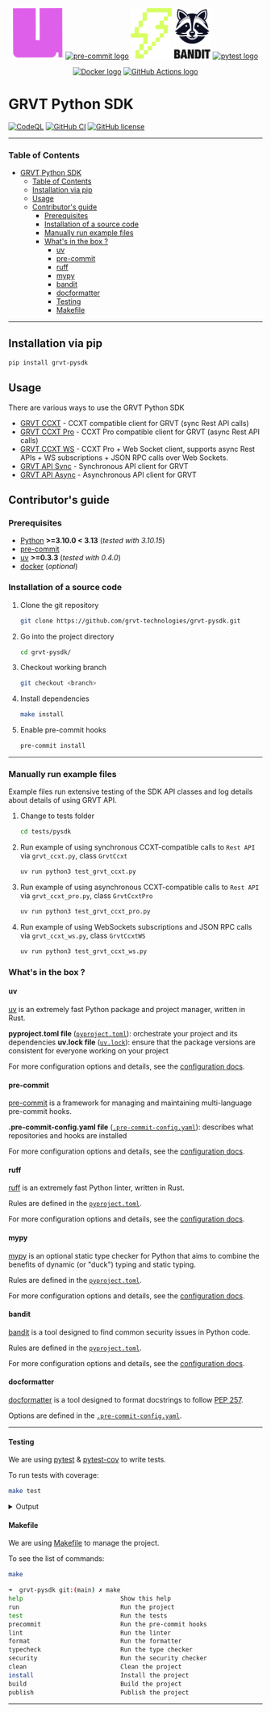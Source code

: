 <p align="center">
  <a href="https://github.com/astral-sh/uv" target="blank"><img src="https://github.com/astral-sh/uv/blob/8674968a17e5f2ee0dda01d17aaf609f162939ca/docs/assets/logo-letter.svg" height="100" alt="uv logo" /></a>
  <a href="https://pre-commit.com/" target="blank"><img src="https://pre-commit.com/logo.svg" height="100" alt="pre-commit logo" /></a>
  <a href="https://github.com/astral-sh/ruff" target="blank"><img src="https://raw.githubusercontent.com/astral-sh/ruff/8c20f14e62ddaf7b6d62674f300f5d19cbdc5acb/docs/assets/bolt.svg" height="100" alt="ruff logo" style="background-color: #ef5552" /></a>
  <a href="https://bandit.readthedocs.io/" target="blank"><img src="https://raw.githubusercontent.com/pycqa/bandit/main/logo/logo.svg" height="100" alt="bandit logo" /></a>
  <a href="https://docs.pytest.org/" target="blank"><img src="https://raw.githubusercontent.com/pytest-dev/pytest/main/doc/en/img/pytest_logo_curves.svg" height="100" alt="pytest logo" /></a>
</p>

<p align="center">
  <a href="https://docs.docker.com/" target="blank"><img src="https://www.docker.com/wp-content/uploads/2022/03/Moby-logo.png" height="60" alt="Docker logo" /></a>
  <a href="https://github.com/features/actions" target="blank"><img src="https://avatars.githubusercontent.com/u/44036562" height="60" alt="GitHub Actions logo" /></a>
</p>

# GRVT Python SDK

[![CodeQL](https://github.com/smarlhens/python-boilerplate/workflows/codeql/badge.svg)](https://github.com/smarlhens/python-boilerplate/actions/workflows/codeql.yml)
[![GitHub CI](https://github.com/smarlhens/python-boilerplate/workflows/ci/badge.svg)](https://github.com/smarlhens/python-boilerplate/actions/workflows/ci.yml)
[![GitHub license](https://img.shields.io/github/license/smarlhens/python-boilerplate)](https://github.com/smarlhens/python-boilerplate)

---

### Table of Contents

- [GRVT Python SDK](#grvt-python-sdk)
    - [Table of Contents](#table-of-contents)
  - [Installation via pip](#installation-via-pip)
  - [Usage](#usage)
  - [Contributor's guide](#contributors-guide)
    - [Prerequisites](#prerequisites)
    - [Installation of a source code](#installation-of-a-source-code)
    - [Manually run example files](#manually-run-example-files)
    - [What's in the box ?](#whats-in-the-box-)
      - [uv](#uv)
      - [pre-commit](#pre-commit)
      - [ruff](#ruff)
      - [mypy](#mypy)
      - [bandit](#bandit)
      - [docformatter](#docformatter)
      - [Testing](#testing)
      - [Makefile](#makefile)

---

## Installation via pip

```bash
pip install grvt-pysdk
```

## Usage

There are various ways to use the GRVT Python SDK

- [GRVT CCXT](https://github.com/gravity-technologies/grvt-pysdk/blob/main/tests/pysdk/test_grvt_ccxt.py) - CCXT compatible client for GRVT (sync Rest API calls)
- [GRVT CCXT Pro](https://github.com/gravity-technologies/grvt-pysdk/blob/main/tests/pysdk/test_grvt_ccxt_pro.py) - CCXT Pro compatible client for GRVT (async Rest API calls)
- [GRVT CCXT WS](https://github.com/gravity-technologies/grvt-pysdk/blob/main/tests/pysdk/test_grvt_ccxt_ws.py) - CCXT Pro + Web Socket client, supports async Rest APIs + WS subscriptions + JSON RPC calls over Web Sockets.
- [GRVT API Sync](https://github.com/gravity-technologies/grvt-pysdk/blob/main/tests/pysdk/test_grvt_raw_sync.py) - Synchronous API client for GRVT
- [GRVT API Async](https://github.com/gravity-technologies/grvt-pysdk/blob/main/tests/pysdk/test_grvt_raw_async.py) - Asynchronous API client for GRVT

## Contributor's guide

### Prerequisites

- [Python](https://www.python.org/downloads/) **>=3.10.0 < 3.13** (_tested with 3.10.15_)
- [pre-commit](https://pre-commit.com/#install)
- [uv](https://docs.astral.sh/uv/getting-started/installation/) **>=0.3.3** (_tested with 0.4.0_)
- [docker](https://docs.docker.com/get-docker/) (_optional_)

### Installation of a source code

1. Clone the git repository

   ```bash
   git clone https://github.com/grvt-technologies/grvt-pysdk.git
   ```

2. Go into the project directory

   ```bash
   cd grvt-pysdk/
   ```

3. Checkout working branch

   ```bash
   git checkout <branch>
   ```

4. Install dependencies

   ```bash
   make install
   ```

5. Enable pre-commit hooks

   ```bash
   pre-commit install
   ```

---

### Manually run example files

Example files run extensive testing of the SDK API classes and log details about details of using GRVT API.

1. Change to tests folder

   ```bash
   cd tests/pysdk
   ```

2. Run example of using synchronous CCXT-compatible calls to `Rest API` via `grvt_ccxt.py`, class `GrvtCcxt`

   ```bash
   uv run python3 test_grvt_ccxt.py
   ```

3. Run example of using asynchronous CCXT-compatible calls to `Rest API` via `grvt_ccxt_pro.py`, class `GrvtCcxtPro`

   ```bash
   uv run python3 test_grvt_ccxt_pro.py
   ```

4. Run example of using WebSockets subscriptions and JSON RPC calls via `grvt_ccxt_ws.py`, class `GrvtCcxtWS`

   ```bash
   uv run python3 test_grvt_ccxt_ws.py
   ```

### What's in the box ?

#### uv

[uv](https://github.com/astral-sh/uv) is an extremely fast Python package and project manager, written in Rust.

**pyproject.toml file** ([`pyproject.toml`](pyproject.toml)): orchestrate your project and its dependencies
**uv.lock file** ([`uv.lock`](uv.lock)): ensure that the package versions are consistent for everyone
working on your project

For more configuration options and details, see the [configuration docs](https://docs.astral.sh/uv/).

#### pre-commit

[pre-commit](https://pre-commit.com/) is a framework for managing and maintaining multi-language pre-commit hooks.

**.pre-commit-config.yaml file** ([`.pre-commit-config.yaml`](.pre-commit-config.yaml)): describes what repositories and
hooks are installed

For more configuration options and details, see the [configuration docs](https://pre-commit.com/).

#### ruff

[ruff](https://github.com/astral-sh/ruff) is an extremely fast Python linter, written in Rust.

Rules are defined in the [`pyproject.toml`](pyproject.toml).

For more configuration options and details, see the [configuration docs](https://github.com/astral-sh/ruff#configuration).

#### mypy

[mypy](http://mypy-lang.org/) is an optional static type checker for Python that aims to combine the benefits of
dynamic (or "duck") typing and static typing.

Rules are defined in the [`pyproject.toml`](pyproject.toml).

For more configuration options and details, see the [configuration docs](https://mypy.readthedocs.io/).

#### bandit

[bandit](https://bandit.readthedocs.io/) is a tool designed to find common security issues in Python code.

Rules are defined in the [`pyproject.toml`](pyproject.toml).

For more configuration options and details, see the [configuration docs](https://bandit.readthedocs.io/).

#### docformatter

[docformatter](https://github.com/PyCQA/docformatter) is a tool designed to format docstrings to
follow [PEP 257](https://peps.python.org/pep-0257/).

Options are defined in the [`.pre-commit-config.yaml`](.pre-commit-config.yaml).

---

#### Testing

We are using [pytest](https://docs.pytest.org/) & [pytest-cov](https://github.com/pytest-dev/pytest-cov) to write tests.

To run tests with coverage:

```bash
make test
```

<details>

<summary>Output</summary>

```text
collected 4 items                                                                                                                                                                                                        

tests/pysdk/test_grvt_api_async.py::test_get_all_instruments PASSED                                                                                                                                                [ 25%]
tests/pysdk/test_grvt_api_async.py::test_open_orders PASSED                                                                                                                                                        [ 50%]
tests/pysdk/test_grvt_api_sync.py::test_get_all_instruments PASSED                                                                                                                                                 [ 75%]
tests/pysdk/test_grvt_api_sync.py::test_open_orders PASSED                                                                                                                                                         [100%]

---------- coverage: platform darwin, python 3.10.15-final-0 ----------
Name                          Stmts   Miss  Cover
-------------------------------------------------
src/pysdk/__init__.py             1      0   100%
src/pysdk/grvt_api_async.py     152    113    26%
src/pysdk/grvt_api_base.py      158     75    53%
src/pysdk/grvt_api_sync.py      152    113    26%
src/pysdk/grvt_env.py            27      4    85%
src/pysdk/types.py              909      0   100%
-------------------------------------------------
TOTAL                          1399    305    78%


=================================================================================================== 4 passed in 1.20s ====================================================================================================
```

</details>

#### Makefile

We are using [Makefile](https://www.gnu.org/software/make/manual/make.html) to manage the project.

To see the list of commands:

```bash
make
```

```bash
➜  grvt-pysdk git:(main) ✗ make
help                           Show this help
run                            Run the project
test                           Run the tests
precommit                      Run the pre-commit hooks
lint                           Run the linter
format                         Run the formatter
typecheck                      Run the type checker
security                       Run the security checker
clean                          Clean the project
install                        Install the project
build                          Build the project
publish                        Publish the project
```

---
